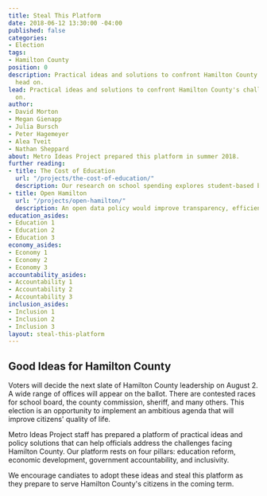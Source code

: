 ```yaml
---
title: Steal This Platform
date: 2018-06-12 13:30:00 -04:00
published: false
categories:
- Election
tags:
- Hamilton County
position: 0
description: Practical ideas and solutions to confront Hamilton County's challenges
  head on.
lead: Practical ideas and solutions to confront Hamilton County's challenges head
  on.
author:
- David Morton
- Megan Gienapp
- Julia Bursch
- Peter Hagemeyer
- Alea Tveit
- Nathan Sheppard
about: Metro Ideas Project prepared this platform in summer 2018.
further reading:
- title: The Cost of Education
  url: "/projects/the-cost-of-education/"
  description: Our research on school spending explores student-based budgeting.
- title: Open Hamilton
  url: "/projects/open-hamilton/"
  description: An open data policy would improve transparency, efficiency, and accountability.
education_asides:
- Education 1
- Education 2
- Education 3
economy_asides:
- Economy 1
- Economy 2
- Economy 3
accountability_asides:
- Accountability 1
- Accountability 2
- Accountability 3
inclusion_asides:
- Inclusion 1
- Inclusion 2
- Inclusion 3
layout: steal-this-platform
---
```


## Good Ideas for Hamilton County

Voters will decide the next slate of Hamilton County leadership on August 2. A wide range of offices will appear on the ballot. There are contested races for school board, the county commission, sheriff, and many others. This election is an opportunity to implement an ambitious agenda that will improve citizens' quality of life.

Metro Ideas Project staff has prepared a platform of practical ideas and policy solutions that can help officials address the challenges facing Hamilton County. Our platform rests on four pillars: education reform, economic development, government accountability, and inclusivity.

We encourage candiates to adopt these ideas and steal this platform as they prepare to serve Hamilton County's citizens in the coming term.
